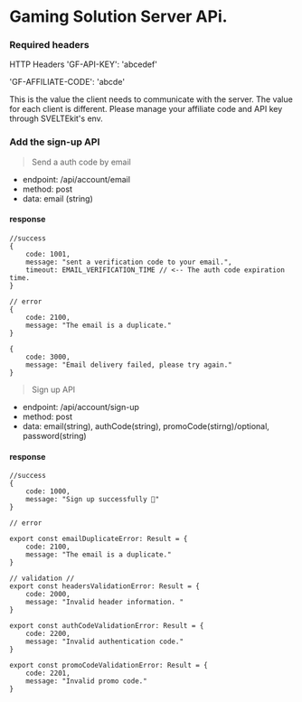 # Gaming Solution Server APi.
### Required headers
HTTP Headers
'GF-API-KEY': 'abcedef'

'GF-AFFILIATE-CODE': 'abcde'

This is the value the client needs to communicate with the server.
The value for each client is different.
Please manage your affiliate code and API key through SVELTEkit's env.

### Add the sign-up API
> Send a auth code by email
- endpoint: /api/account/email
- method: post
- data: email (string)

#### response
````
//success
{
    code: 1001,
    message: "sent a verification code to your email.",
    timeout: EMAIL_VERIFICATION_TIME // <-- The auth code expiration time.
}

// error
{
    code: 2100,
    message: "The email is a duplicate."
}

{
    code: 3000,
    message: "Email delivery failed, please try again."
}
````

> Sign up API
- endpoint: /api/account/sign-up
- method: post
- data: email(string), authCode(string), promoCode(stirng)/optional, password(string)

#### response
````
//success
{
    code: 1000, 
    message: "Sign up successfully 🎉"
}

// error

export const emailDuplicateError: Result = {
    code: 2100,
    message: "The email is a duplicate."
}

// validation //
export const headersValidationError: Result = {
    code: 2000,
    message: "Invalid header information. "
}

export const authCodeValidationError: Result = {
    code: 2200,
    message: "Invalid authentication code."
}

export const promoCodeValidationError: Result = {
    code: 2201,
    message: "Invalid promo code."
}
````
